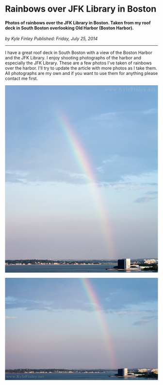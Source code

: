 # Rainbows over JFK Library in Boston

#### Photos of rainbows over the JFK Library in Boston. Taken from my roof deck in South Boston overlooking Old Harbor (Boston Harbor).

_<div class="article-meta-data"> by <span class="article-meta-author" itemprop="author">Kyle Finley</span> Published: <time itemprop="pubdate" datetime="7/25/2014 3:39:07 PM">Friday, July 25, 2014</time></div>_

---

I have a great roof deck in South Boston with a view of the Boston Harbor and the JFK Library. I enjoy shooting photographs of the harbor and especially the JFK Library. These are a few photos I've taken of rainbows over the harbor. I'll try to update the article with more photos as I take them. All photographs are my own and if you want to use them for anything please contact me first.

<div style="text-align: center;">

![](../../../../media/images/photos/rainbow-over-jfk-july-2014-1.jpg)

![](../../../../media/images/photos/rainbow-over-jfk-july-2014-2.jpg)

</div>
